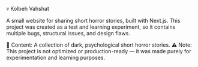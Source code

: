 💀 Kolbeh Vahshat

A small website for sharing short horror stories, built with Next.js.
This project was created as a test and learning experiment, so it contains multiple bugs, structural issues, and design flaws.

👻 Content: A collection of dark, psychological short horror stories.
⚠️ Note: This project is not optimized or production-ready — it was made purely for experimentation and learning purposes.
